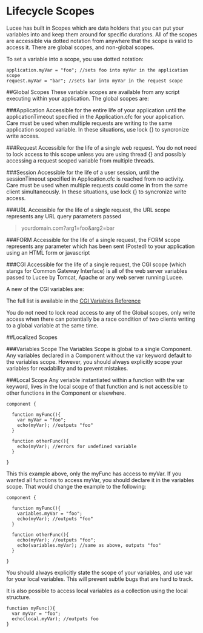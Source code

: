 # Lifecycle Scopes

Lucee has built in Scopes which are data holders that you can put your variables into and keep them around for specific durations. All of the scopes are accessible via dotted notation from anywhere that the scope is valid to access it. There are global scopes, and non-global scopes. 

To set a variable into a scope, you use dotted notation:

```
application.myVar = "foo"; //sets foo into myVar in the application scope
request.myVar = "bar"; //sets bar into myVar in the request scope
```

##Global Scopes
These variable scopes are available from any script executing within your application. The global scopes are:

###Application
Accessible for the entire life of your application until the applicationTimeout specified in the Application.cfc for your application. Care must be used when multiple requests are writing to the same application scoped variable. In these situations, use lock {} to syncronize write access. 

###Request
Accessible for the life of a single web request. You do not need to lock access to this scope unless you are using thread {} and possibly accessing a request scoped variable from multiple threads. 

###Session
Accessible for the life of a user session, until the sessionTimeout specified in Application.cfc is reached from no activity. Care must be used when multiple requests could come in from the same client simultaneously. In these situations, use lock {} to syncronize write access. 

###URL
Accessible for the life of a single request, the URL scope represents any URL query parameters passed
> yourdomain.com?arg1=foo&arg2=bar

###FORM
Accessible for the life of a single request, the FORM scope represents any parameter which has been sent (Posted) to your application using an HTML form or javascript

###CGI
Accessible for the life of a single request, the CGI scope (which stangs for Common Gateway Interface) is all of the web server variables passed to Lucee by Tomcat, Apache or any web server running Lucee.

A new of the CGI variables are:

The full list is available in the [CGI Variables Reference](https://rorylaitila.gitbooks.io/lucee/content/cgi_variables.html)

You do not need to lock read access to any of the Global scopes, only write access when there can potentially be a race condition of two clients writing to a global variable at the same time.


##Localized Scopes

###Variables Scope
The Variables Scope is global to a single Component. Any variables declared in a Component without the var keyword default to the variables scope. However, you should always explicitly scope your variables for readability and to prevent mistakes.

###Local Scope
Any veriable instantiated within a function with the var keyword, lives in the local scope of that function and is not accessible to other functions in the Component or elsewhere. 
```
component {

  function myFunc(){
    var myVar = "foo";
    echo(myVar); //outputs "foo"
  }
  
  function otherFunc(){
    echo(myVar); //errors for undefined variable
  }
  
}
```
This this example above, only the myFunc has access to myVar. If you wanted all functions to access myVar, you should declare it in the variables scope. That would change the example to the following:

```
component {

  function myFunc(){
    variables.myVar = "foo";
    echo(myVar); //outputs "foo"
  }
  
  function otherFunc(){
    echo(myVar); //outputs "foo";
    echo(variables.myVar); //same as above, outputs "foo"
  }
  
}
```
You should always explicitly state the scope of your variables, and use var for your local variables. This will prevent subtle bugs that are hard to track.

It is also possible to access local variables as a collection using the local structure. 
```
function myFunc(){
  var myVar = "foo";
  echo(local.myVar); //outputs foo
}

```

